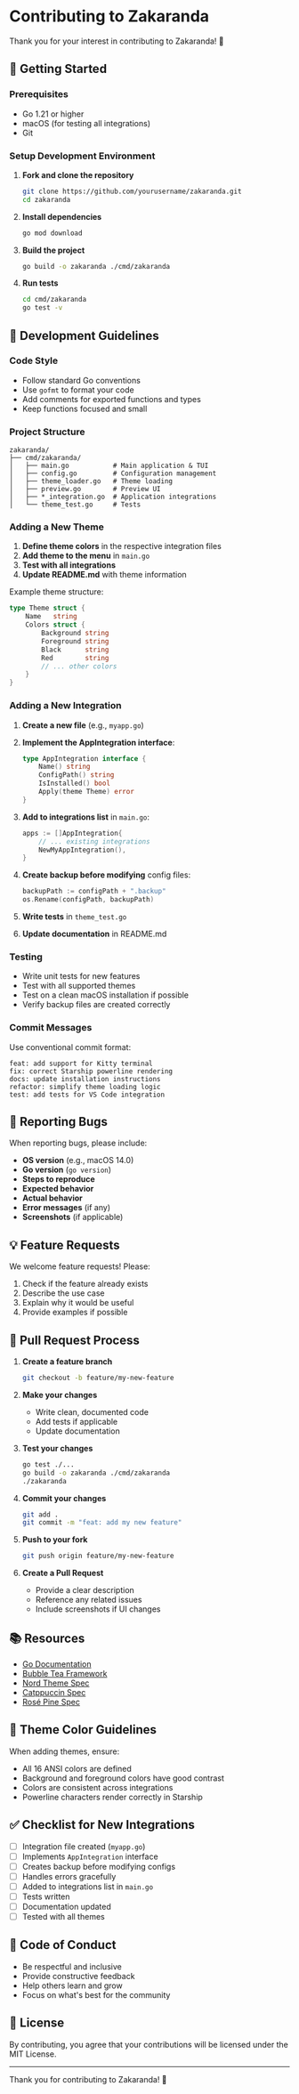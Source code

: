 # Contributing to Zakaranda

Thank you for your interest in contributing to Zakaranda! 🎨

## 🚀 Getting Started

### Prerequisites

- Go 1.21 or higher
- macOS (for testing all integrations)
- Git

### Setup Development Environment

1. **Fork and clone the repository**
   ```bash
   git clone https://github.com/yourusername/zakaranda.git
   cd zakaranda
   ```

2. **Install dependencies**
   ```bash
   go mod download
   ```

3. **Build the project**
   ```bash
   go build -o zakaranda ./cmd/zakaranda
   ```

4. **Run tests**
   ```bash
   cd cmd/zakaranda
   go test -v
   ```

## 📝 Development Guidelines

### Code Style

- Follow standard Go conventions
- Use `gofmt` to format your code
- Add comments for exported functions and types
- Keep functions focused and small

### Project Structure

```
zakaranda/
├── cmd/zakaranda/
│   ├── main.go           # Main application & TUI
│   ├── config.go         # Configuration management
│   ├── theme_loader.go   # Theme loading
│   ├── preview.go        # Preview UI
│   ├── *_integration.go  # Application integrations
│   └── theme_test.go     # Tests
```

### Adding a New Theme

1. **Define theme colors** in the respective integration files
2. **Add theme to the menu** in `main.go`
3. **Test with all integrations**
4. **Update README.md** with theme information

Example theme structure:
```go
type Theme struct {
    Name   string
    Colors struct {
        Background string
        Foreground string
        Black      string
        Red        string
        // ... other colors
    }
}
```

### Adding a New Integration

1. **Create a new file** (e.g., `myapp.go`)

2. **Implement the AppIntegration interface**:
   ```go
   type AppIntegration interface {
       Name() string
       ConfigPath() string
       IsInstalled() bool
       Apply(theme Theme) error
   }
   ```

3. **Add to integrations list** in `main.go`:
   ```go
   apps := []AppIntegration{
       // ... existing integrations
       NewMyAppIntegration(),
   }
   ```

4. **Create backup before modifying** config files:
   ```go
   backupPath := configPath + ".backup"
   os.Rename(configPath, backupPath)
   ```

5. **Write tests** in `theme_test.go`

6. **Update documentation** in README.md

### Testing

- Write unit tests for new features
- Test with all supported themes
- Test on a clean macOS installation if possible
- Verify backup files are created correctly

### Commit Messages

Use conventional commit format:

```
feat: add support for Kitty terminal
fix: correct Starship powerline rendering
docs: update installation instructions
refactor: simplify theme loading logic
test: add tests for VS Code integration
```

## 🐛 Reporting Bugs

When reporting bugs, please include:

- **OS version** (e.g., macOS 14.0)
- **Go version** (`go version`)
- **Steps to reproduce**
- **Expected behavior**
- **Actual behavior**
- **Error messages** (if any)
- **Screenshots** (if applicable)

## 💡 Feature Requests

We welcome feature requests! Please:

1. Check if the feature already exists
2. Describe the use case
3. Explain why it would be useful
4. Provide examples if possible

## 🔄 Pull Request Process

1. **Create a feature branch**
   ```bash
   git checkout -b feature/my-new-feature
   ```

2. **Make your changes**
   - Write clean, documented code
   - Add tests if applicable
   - Update documentation

3. **Test your changes**
   ```bash
   go test ./...
   go build -o zakaranda ./cmd/zakaranda
   ./zakaranda
   ```

4. **Commit your changes**
   ```bash
   git add .
   git commit -m "feat: add my new feature"
   ```

5. **Push to your fork**
   ```bash
   git push origin feature/my-new-feature
   ```

6. **Create a Pull Request**
   - Provide a clear description
   - Reference any related issues
   - Include screenshots if UI changes

## 📚 Resources

- [Go Documentation](https://go.dev/doc/)
- [Bubble Tea Framework](https://github.com/charmbracelet/bubbletea)
- [Nord Theme Spec](https://www.nordtheme.com/)
- [Catppuccin Spec](https://github.com/catppuccin/catppuccin)
- [Rosé Pine Spec](https://rosepinetheme.com/)

## 🎨 Theme Color Guidelines

When adding themes, ensure:

- All 16 ANSI colors are defined
- Background and foreground colors have good contrast
- Colors are consistent across integrations
- Powerline characters render correctly in Starship

## ✅ Checklist for New Integrations

- [ ] Integration file created (`myapp.go`)
- [ ] Implements `AppIntegration` interface
- [ ] Creates backup before modifying configs
- [ ] Handles errors gracefully
- [ ] Added to integrations list in `main.go`
- [ ] Tests written
- [ ] Documentation updated
- [ ] Tested with all themes

## 🤝 Code of Conduct

- Be respectful and inclusive
- Provide constructive feedback
- Help others learn and grow
- Focus on what's best for the community

## 📄 License

By contributing, you agree that your contributions will be licensed under the MIT License.

---

Thank you for contributing to Zakaranda! 🎉

